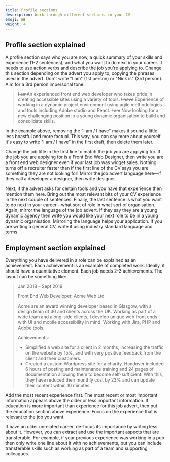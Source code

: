 ```yaml
---
title: Profile sections
description: Work through different sections in your CV
emoji: 🖼️
weight: 4
---
```


## Profile section explained

A profile section says who you are now, a quick summary of your skills and experience (1-2 sentences), and what you want to do next in your career. It needs to use action verbs and describe the job you're applying to. Change this section depending on the advert you apply to, copying the phrases used in the advert. Don't write "I am" (1st person) or "Nick is" (3rd person). Aim for a 3rd person impersonal tone:

> ~~I am~~An experienced front end web developer who takes pride in creating accessible sites using a variety of tools. ~~I have~~ Experience of working in a dynamic project environment using agile methodologies and tools including Adobe studio and React. ~~I am~~ Now looking for a new challenging position in a young dynamic organisation to build and consolidate skills.

In the example above, removing the "I am / I have" makes it sound a little less boastful and more factual. This way, you can say more about yourself. It's easy to write "I am / I have" in the first draft, then delete them later.

Change the job title in the first line to match the job you are applying for. If the job you are applying for is a Front End Web Designer, then write you are a front end web designer even if your last job was widget sales. Nothing turns off a recruiter faster than if the first line of the CV says you are something they are not looking for! Mirror the job advert language here—if they call a developer a designer, then write designer.

Next, if the advert asks for certain tools and you have that experience then mention them here. Bring out the most relevant bits of your CV experience in the next couple of sentences.
Finally, the last sentence is what you want to do next in your career—what sort of role in what sort of organisation. Again, mirror the language of the job advert. If they say they are a young dynamic agency then write you would like your next role to be in a young dynamic organisation.
Mirroring the language helps your application. If you are writing a general CV, write it using industry standard language and terms.

## Employment section explained

Everything you have delivered in a role can be explained as an achievement. Each achievement is an example of completed work. Ideally, it should have a quantitative element. Each job needs 2-3 achievements. The layout can be something like:

> Jan 2018 – Sept 2019
>
> Front End Web Developer, Acme Web Ltd
>
> Acme are an award winning developer based in Glasgow, with a design team of 30 and clients across the UK. Working as part of a wide team and along-side clients, I develop unique web front ends with UI and mobile accessibility in mind. Working with Jira, PHP and Adobe tools.
>
> Achievements:
>
> - Simplified a web site for a client in 2 months, increasing the traffic on the website by 15%, and with very positive feedback from the client and their customers.
> - Created a custom Wordpress site for a charity. Handover included 6 hours of posting and maintenance training and 24 pages of documentation allowing them to become self-sufficient. With this, they have reduced their monthly cost by 23% and can update their content within 10 minutes.

Add the most recent experience first. The most recent or most important information appears above the older or less important information. If education is more important than experience for this job advert, then put the education section above experience. Focus on the experience that is relevant to the job you want.

If have an older unrelated career, de-focus its importance by writing less about it. However, you can extract and use the important aspects that are transferable. For example, if your previous experience was working in a pub then only write one line about it with no achievements, but you can include transferable skills such as working as part of a team and supporting colleagues.
